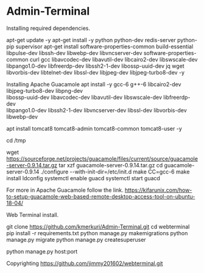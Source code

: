 # Admin-Terminal

Installing required dependencies.

apt-get update -y
apt-get install -y python python-dev redis-server python-pip supervisor
apt-get install software-properties-common build-essential libpulse-dev libssh-dev libwebp-dev libvncserver-dev software-properties-common curl gcc libavcodec-dev libavutil-dev libcairo2-dev libswscale-dev libpango1.0-dev libfreerdp-dev libssh2-1-dev libossp-uuid-dev jq wget libvorbis-dev libtelnet-dev libssl-dev libjpeg-dev libjpeg-turbo8-dev -y 

Installing Apache Guacamole
apt install -y  gcc-6 g++-6 libcairo2-dev libjpeg-turbo8-dev libpng-dev \
libossp-uuid-dev libavcodec-dev libavutil-dev libswscale-dev libfreerdp-dev \
libpango1.0-dev libssh2-1-dev libvncserver-dev libssl-dev libvorbis-dev libwebp-dev

apt install tomcat8 tomcat8-admin tomcat8-common tomcat8-user -y

cd /tmp

wget https://sourceforge.net/projects/guacamole/files/current/source/guacamole-server-0.9.14.tar.gz
tar xzf guacamole-server-0.9.14.tar.gz 
cd guacamole-server-0.9.14
./configure --with-init-dir=/etc/init.d
make CC=gcc-6
make install
ldconfig
systemctl enable guacd
systemctl start guacd

For more in Apache Guacamole follow the link.
https://kifarunix.com/how-to-setup-guacamole-web-based-remote-desktop-access-tool-on-ubuntu-18-04/


Web Terminal install.

git clone https://github.com/kmerkuri/Admin-Terminal.git
cd webterminal
pip install -r requirements.txt
python manage.py makemigrations
python manage.py migrate
python manage.py createsuperuser

python manage.py host:port



Copyrighting https://github.com/jimmy201602/webterminal.git
